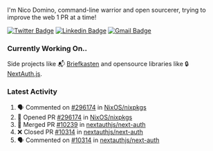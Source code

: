 
I'm Nico Domino, command-line warrior and open sourcerer, trying to improve the web 1 PR at a time!

[![Twitter Badge](https://img.shields.io/badge/-@ndom91-1ca0f1?style=flat-square&labelColor=1ca0f1&logo=twitter&logoColor=white&link=https://twitter.com/ndom91)](https://twitter.com/ndom91) [![Linkedin Badge](https://img.shields.io/badge/-ndom91-blue?style=flat-square&logo=Linkedin&logoColor=white&link=https://www.linkedin.com/in/ndom91/)](https://www.linkedin.com/in/ndom91/) [![Gmail Badge](https://img.shields.io/badge/-yo@ndo.dev-c14438?style=flat-square&logo=mail.ru&logoColor=white&link=mailto:yo@ndo.dev)](mailto:yo@ndo.dev)

### Currently Working On..

Side projects like 📬 [Briefkasten](https://briefkastenhq.com) and opensource libraries like 🔒 [NextAuth.js](https://github.com/nextauthjs/next-auth).

<!--START_SECTION_PROFILE_VIEWS:readme-info-->
<!--END_SECTION_PROFILE_VIEWS:readme-info-->

<!--START_SECTION_DAILY_COMMIT:readme-info-->
<!--END_SECTION_DAILY_COMMIT:readme-info-->

<!--START_SECTION_WEEKLY_COMMIT:readme-info-->
<!--END_SECTION_WEEKLY_COMMIT:readme-info-->

### Latest Activity

<!--START_SECTION:activity-->
1. 🗣 Commented on [#296174](https://github.com/NixOS/nixpkgs/pull/296174#issuecomment-1999971146) in [NixOS/nixpkgs](https://github.com/NixOS/nixpkgs)
2. 💪 Opened PR [#296174](https://github.com/NixOS/nixpkgs/pull/296174) in [NixOS/nixpkgs](https://github.com/NixOS/nixpkgs)
3. 🎉 Merged PR [#10239](https://github.com/nextauthjs/next-auth/pull/10239) in [nextauthjs/next-auth](https://github.com/nextauthjs/next-auth)
4. ❌ Closed PR [#10314](https://github.com/nextauthjs/next-auth/pull/10314) in [nextauthjs/next-auth](https://github.com/nextauthjs/next-auth)
5. 🗣 Commented on [#10314](https://github.com/nextauthjs/next-auth/pull/10314#issuecomment-1997873289) in [nextauthjs/next-auth](https://github.com/nextauthjs/next-auth)
<!--END_SECTION:activity-->
